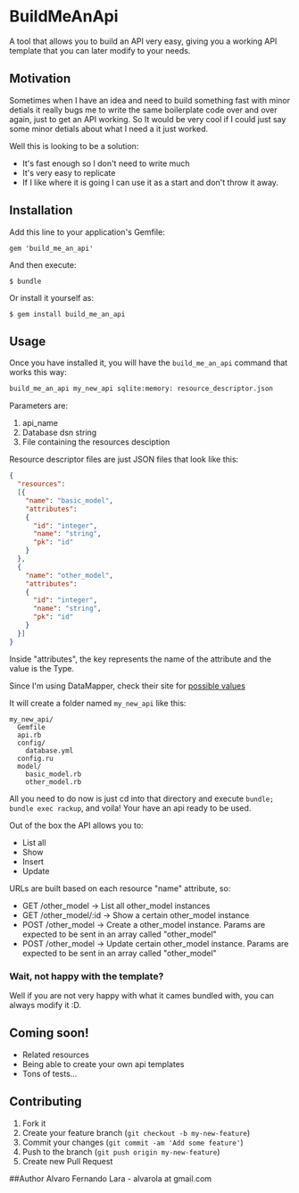 # BuildMeAnApi

A tool that allows you to build an API very easy, giving you a working API template that you can later modify to your needs.

## Motivation

Sometimes when I have an idea and need to build something fast with minor detials it really bugs me to write the same boilerplate code over and over again, just to get an API working. So It would be very cool if I could just say some minor detials about what I need a it just worked.

Well this is looking to be a solution:

* It's fast enough so I don't need to write much
* It's very easy to replicate
* If I like where it is going I can use it as a start and don't throw it away.

## Installation

Add this line to your application's Gemfile:

    gem 'build_me_an_api'

And then execute:

    $ bundle

Or install it yourself as:

    $ gem install build_me_an_api

## Usage
Once you have installed it, you will have the ```build_me_an_api``` command that works this way:

```bash
build_me_an_api my_new_api sqlite:memory: resource_descriptor.json
```

Parameters are:
1. api_name
2. Database dsn string
3. File containing the resources desciption

Resource descriptor files are just JSON files that look like this:

```json
{
  "resources":
  [{
    "name": "basic_model",
    "attributes":
    {
      "id": "integer",
      "name": "string",
      "pk": "id"
    }
  },
  {
    "name": "other_model",
    "attributes":
    {
      "id": "integer",
      "name": "string",
      "pk": "id"
    }
  }]
}
```

Inside "attributes", the key represents the name of the attribute and the value is the Type.

Since I'm using DataMapper, check their site for [possible values](http://datamapper.org/docs/dm_more/types.html)

It will create a folder named ```my_new_api``` like this:

```
my_new_api/
  Gemfile
  api.rb
  config/
    database.yml
  config.ru
  model/
    basic_model.rb
    other_model.rb
```

All you need to do now is just cd into that directory and execute ```bundle; bundle exec rackup```, and voila! Your have an api ready to be used.

Out of the box the API allows you to:

* List all
* Show
* Insert
* Update

URLs are built based on each resource "name" attribute, so:

* GET /other_model -> List all other_model instances
* GET /other_model/:id -> Show a certain other_model instance
* POST /other_model -> Create a other_model instance. Params are expected to be sent in an array called "other_model"
* POST /other_model -> Update certain other_model instance. Params are expected to be sent in an array called "other_model"

### Wait, not happy with the template?

Well if you are not very happy with what it cames bundled with, you can always modify it :D.

## Coming soon!

* Related resources
* Being able to create your own api templates
* Tons of tests...

## Contributing

1. Fork it
2. Create your feature branch (`git checkout -b my-new-feature`)
3. Commit your changes (`git commit -am 'Add some feature'`)
4. Push to the branch (`git push origin my-new-feature`)
5. Create new Pull Request

##Author
Alvaro Fernando Lara - alvarola at gmail.com